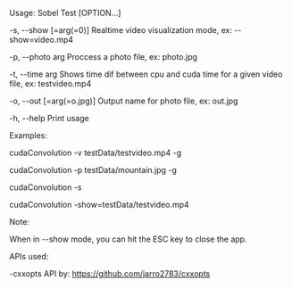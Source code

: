Usage:
  Sobel Test [OPTION...]

  -s, --show [=arg(=0)]     Realtime video visualization mode, ex:
                            --show=video.mp4

  -p, --photo arg           Proccess a photo file, ex: photo.jpg

  -t, --time arg            Shows time dif between cpu and cuda time for a
                            given video file, ex: testvideo.mp4

  -o, --out [=arg(=o.jpg)]  Output name for photo file, ex: out.jpg

  -h, --help                Print usage



Examples:

cudaConvolution -v testData/testvideo.mp4 -g

cudaConvolution -p testData/mountain.jpg -g

cudaConvolution -s

cudaConvolution -show=testData/testvideo.mp4



Note:

When in --show mode, you can hit the ESC key to close the app.


APIs used:

 -cxxopts API by: https://github.com/jarro2783/cxxopts
